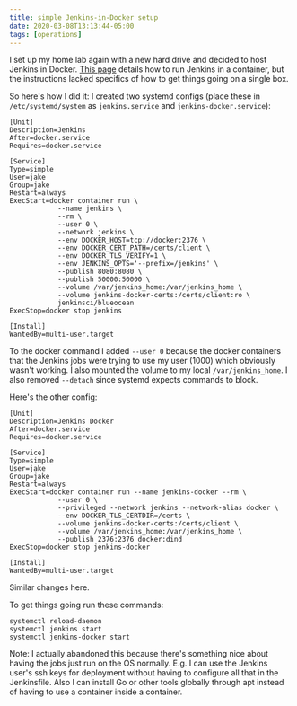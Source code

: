 ```yaml
---
title: simple Jenkins-in-Docker setup
date: 2020-03-08T13:13:44-05:00
tags: [operations]
---
```


I set up my home lab again with a new hard drive and decided to host Jenkins in Docker. [This page](https://jenkins.io/doc/book/installing/) details how to run Jenkins in a container, but the instructions lacked specifics of how to get things going on a single box. 

<!--more-->

So here's how I did it: I created two systemd configs (place these in `/etc/systemd/system` as `jenkins.service` and `jenkins-docker.service`):

```
[Unit]
Description=Jenkins
After=docker.service
Requires=docker.service

[Service]
Type=simple
User=jake
Group=jake
Restart=always
ExecStart=docker container run \
            --name jenkins \
            --rm \
            --user 0 \
            --network jenkins \
            --env DOCKER_HOST=tcp://docker:2376 \
            --env DOCKER_CERT_PATH=/certs/client \
            --env DOCKER_TLS_VERIFY=1 \
            --env JENKINS_OPTS='--prefix=/jenkins' \
            --publish 8080:8080 \
            --publish 50000:50000 \
            --volume /var/jenkins_home:/var/jenkins_home \
            --volume jenkins-docker-certs:/certs/client:ro \
            jenkinsci/blueocean
ExecStop=docker stop jenkins

[Install]
WantedBy=multi-user.target
```

To the docker command I added `--user 0` because the docker containers that the Jenkins jobs were trying to use my user (1000) which obviously wasn't working. I also mounted the volume to my local ```/var/jenkins_home```. I also removed `--detach` since systemd expects commands to block.

Here's the other config:

```
[Unit]
Description=Jenkins Docker
After=docker.service
Requires=docker.service

[Service]
Type=simple
User=jake
Group=jake
Restart=always
ExecStart=docker container run --name jenkins-docker --rm \
            --user 0 \
            --privileged --network jenkins --network-alias docker \
            --env DOCKER_TLS_CERTDIR=/certs \
            --volume jenkins-docker-certs:/certs/client \
            --volume /var/jenkins_home:/var/jenkins_home \
            --publish 2376:2376 docker:dind
ExecStop=docker stop jenkins-docker

[Install]
WantedBy=multi-user.target
```

Similar changes here. 

To get things going run these commands:

```
systemctl reload-daemon
systemctl jenkins start
systemctl jenkins-docker start
```

Note: I actually abandoned this because there's something nice about having the jobs just run on the OS normally. E.g. I can use the Jenkins user's ssh keys for deployment without having to configure all that in the Jenkinsfile. Also I can install Go or other tools globally through apt instead of having to use a container inside a container. 
